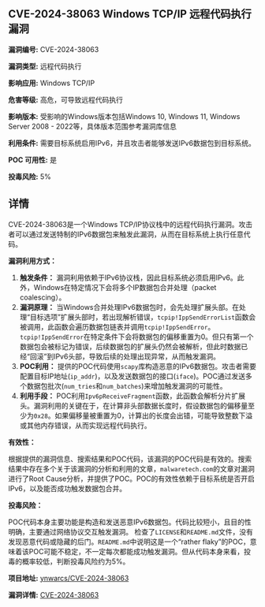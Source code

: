 ## CVE-2024-38063 Windows TCP/IP 远程代码执行漏洞

**漏洞编号:** CVE-2024-38063

**漏洞类型:** 远程代码执行

**影响应用:** Windows TCP/IP

**危害等级:** 高危，可导致远程代码执行

**影响版本:** 受影响的Windows版本包括Windows 10, Windows 11, Windows Server 2008 - 2022等，具体版本范围参考漏洞库信息

**利用条件:** 需要目标系统启用IPv6，并且攻击者能够发送IPv6数据包到目标系统。

**POC 可用性:** 是

**投毒风险:** 5%

## 详情

CVE-2024-38063是一个Windows TCP/IP协议栈中的远程代码执行漏洞。攻击者可以通过发送特制的IPv6数据包来触发此漏洞，从而在目标系统上执行任意代码。

**漏洞利用方式：**

1.  **触发条件：** 漏洞利用依赖于IPv6协议栈，因此目标系统必须启用IPv6。此外，Windows在特定情况下会将多个IP数据包合并处理（packet coalescing）。
2.  **漏洞原理：**  当Windows合并处理IPv6数据包时，会先处理扩展头部。在处理“目标选项”扩展头部时，若出现解析错误，`tcpip!IppSendErrorList`函数会被调用，此函数会遍历数据包链表并调用`tcpip!IppSendError`。`tcpip!IppSendError`在特定条件下会将数据包的偏移重置为0。但只有第一个数据包会被标记为错误，后续数据包的扩展头仍然会被解析，但此时数据已经“回滚”到IPv6头部，导致后续的处理出现异常，从而触发漏洞。
3.  **POC利用：** 提供的POC代码使用`scapy`库构造恶意的IPv6数据包。攻击者需要配置目标IP地址(`ip_addr`)，以及发送数据包的接口(`iface`)。POC通过发送多个数据包批次(`num_tries`和`num_batches`)来增加触发漏洞的可能性。
4.  **利用手段：**  POC利用`Ipv6pReceiveFragment`函数，此函数会解析分片扩展头。漏洞利用的关键在于，在计算非头部数据长度时，假设数据包的偏移量至少为`0x28`。如果偏移量被重置为0，计算出的长度会出错，可能导致整数下溢或其他内存错误，从而实现远程代码执行。

**有效性：**

根据提供的漏洞信息、搜索结果和POC代码，该漏洞的POC代码是有效的。搜索结果中存在多个关于该漏洞的分析和利用的文章，`malwaretech.com`的文章对漏洞进行了Root Cause分析，并提供了POC。POC的有效性依赖于目标系统是否开启IPv6，以及能否成功触发数据包合并。

**投毒风险：**

POC代码本身主要功能是构造和发送恶意IPv6数据包。代码比较短小，且目的性明确，主要通过网络协议交互触发漏洞。 检查了`LICENSE`和`README.md`文件，没有发现恶意代码或隐藏的后门。`README.md`中说明这是一个“rather flaky”的POC，意味着该POC可能不稳定，不一定每次都能成功触发漏洞。但从代码本身来看，投毒的概率较低，判断投毒风险约为5%。


**项目地址:** [ynwarcs/CVE-2024-38063](https://github.com/ynwarcs/CVE-2024-38063)

**漏洞详情:** [CVE-2024-38063](https://nvd.nist.gov/vuln/detail/CVE-2024-38063)